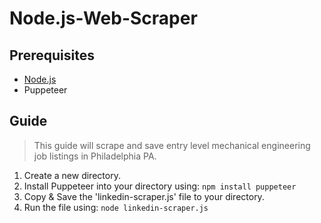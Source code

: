 # Node.js-Web-Scraper

## Prerequisites
 - [Node.js](https://nodejs.org/en/download/)
 - Puppeteer

## Guide
> This guide will scrape and save entry level mechanical engineering job listings in Philadelphia PA.

1. Create a new directory. 
2. Install Puppeteer into your directory using: `npm install puppeteer`
3. Copy & Save the 'linkedin-scraper.js' file to your directory.
4. Run the file using:
    `node linkedin-scraper.js`
